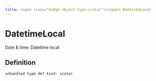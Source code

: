 ```yaml
---
title: <span class="badge object-type-scalar"></span> DatetimeLocal
---
```

# <span class="badge object-type-scalar"></span> DatetimeLocal

Date & time: Datetime local

## Definition

```php
unhandled type def kind: scalar
```
